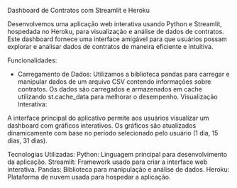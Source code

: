 Dashboard de Contratos com Streamlit e Heroku


Desenvolvemos uma aplicação web interativa usando Python e Streamlit, hospedada no Heroku, para visualização e análise de dados de contratos.
Este dashboard fornece uma interface amigável para que usuários possam explorar e analisar dados de contratos de maneira eficiente e intuitiva.

Funcionalidades:
- Carregamento de Dados:
Utilizamos a biblioteca pandas para carregar e manipular dados de um arquivo CSV contendo informações sobre contratos.
Os dados são carregados e armazenados em cache utilizando st.cache_data para melhorar o desempenho.
Visualização Interativa:

A interface principal do aplicativo permite aos usuários visualizar um dashboard com gráficos interativos.
Os gráficos são atualizados dinamicamente com base no período selecionado pelo usuário (1 dia, 15 dias, 31 dias).
 
Tecnologias Utilizadas:
Python: Linguagem principal para desenvolvimento da aplicação.
Streamlit: Framework usado para criar a interface web interativa.
Pandas: Biblioteca para manipulação e análise de dados.
Heroku: Plataforma de nuvem usada para hospedar a aplicação.

